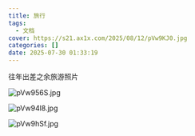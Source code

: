 ```yaml
---
title: 旅行
tags:
  - 文档
cover: https://s21.ax1x.com/2025/08/12/pVw9KJ0.jpg
categories: []
date: 2025-07-30 01:33:19
---
```

往年出差之余旅游照片

![pVw956S.jpg](https://s21.ax1x.com/2025/08/12/pVw956S.jpg)

![pVw94l8.jpg](https://s21.ax1x.com/2025/08/12/pVw94l8.jpg)


![pVw9hSf.jpg](https://s21.ax1x.com/2025/08/12/pVw9hSf.jpg)

